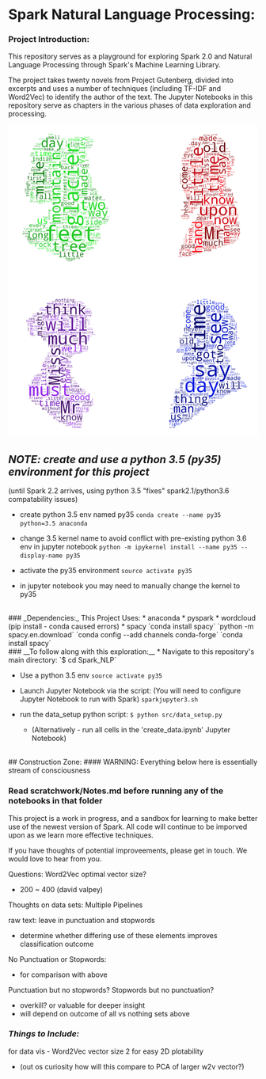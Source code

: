 # Spark Natural Language Processing:

### Project Introduction:

This repository serves as a playground for exploring Spark 2.0 and Natural Language Processing through Spark's Machine Learning Library.

The project takes twenty novels from Project Gutenberg, divided into excerpts and uses a number of techniques (including TF-IDF and Word2Vec) to identify the author of the text. The Jupyter Notebooks in this repository serve as chapters in the various phases of data exploration and processing.

![wordcloud][wordcloud]


## _NOTE: create and use a python 3.5 (py35) environment for this project_

(until Spark 2.2 arrives, using python 3.5 "fixes" spark2.1/python3.6 compatability issues)

- create python 3.5 env named py35
  `conda create --name py35 python=3.5 anaconda`

- change 3.5 kernel name to avoid conflict with pre-existing python 3.6 env in jupyter notebook
  `python -m ipykernel install --name py35 --display-name py35`

- activate the py35 environment
  `source activate py35`

- in jupyter notebook you may need to manually change the kernel to py35


<br>
### _Dependencies:_
This Project Uses:
*  anaconda
*  pyspark
*  wordcloud (pip install - conda caused errors)
*  spacy
  `conda install spacy`
  `python -m spacy.en.download`
  `conda config --add channels conda-forge`
  `conda install spacy`

<br>
### __To follow along with this exploration:__
* Navigate to this repository's main directory:
`$ cd Spark_NLP`

* Use a python 3.5 env
  `source activate py35`

* Launch Jupyter Notebook via the script:
  (You will need to configure Jupyter Notebook to run with Spark)
  `sparkjupyter3.sh`

* run the data_setup python script:
  `$ python src/data_setup.py`
  * (Alternatively - run all cells in the 'create_data.ipynb' Jupyter Notebook)


<br>
## Construction Zone:
#### WARNING: Everything below here is essentially stream of consciousness

### __Read scratchwork/Notes.md before running any of the notebooks in that folder__

This project is a work in progress, and a sandbox for learning to make better use of the newest version of Spark. All code will continue to be imporved upon as we learn more effective techniques.

If you have thoughts of potential improveements, please get in touch. We would love to hear from you.

Questions:
Word2Vec optimal vector size?
- 200 ~ 400 (david valpey)


Thoughts on data sets: Multiple Pipelines

raw text: leave in punctuation and stopwords
- determine whether differing use of these elements improves classification outcome

No Punctuation or Stopwords:
- for comparison with above

Punctuation but no stopwords?
Stopwords but no punctuation?
- overkill? or valuable for deeper insight
- will depend on outcome of all vs nothing sets above


### _Things to Include:_

for data vis - Word2Vec vector size 2 for easy 2D plotability
- (out os curiosity how will this compare to PCA of larger w2v vector?)


[wordcloud]: images/wordclouds.png "wordclouds for collected texts bby each author"
